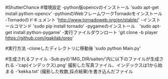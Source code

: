 #ShutterChance
#環境設定
-python版opencvのインストール 'sudo apt-get install python-opencv'
-pythonのWebフレームワークTornadoをインストール
 -Tornadoのドキュメント 'http://www.tornadoweb.org/en/stable/'
 -インストールコマンド 'sudo pip install tornado'
-pygameのインストール　'sudo apt-get install python-pygame' 
-実行ファイルダウンロート 'git clone -b player https://github.com/igakilab/oreo'

#実行方法
-cloneしたディレクトリに移動後 'sudo python Main.py'

#生成されるファイル
-Sub.pyの'IMG_DIR/saiten/'内に以下のファイルが生成される
 -'cap(インデックス).png' 撮影した写真ファイル、インデックスは1から始まる
 -'kekka.txt' (撮影した枚数,採点結果)を書き込んだファイル
